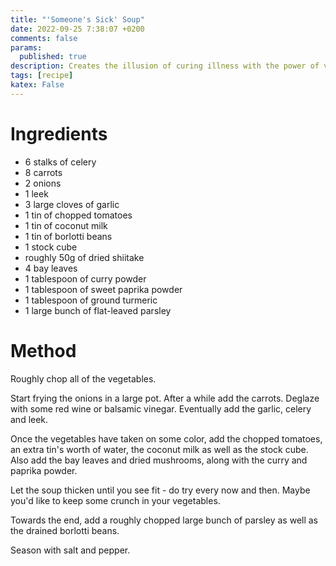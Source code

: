 ```yaml
---
title: "'Someone's Sick' Soup"
date: 2022-09-25 7:38:07 +0200
comments: false
params:
  published: true
description: Creates the illusion of curing illness with the power of vegetables
tags: [recipe]
katex: False
---
```


# Ingredients
* 6 stalks of celery
* 8 carrots
* 2 onions
* 1 leek
* 3 large cloves of garlic
* 1 tin of chopped tomatoes
* 1 tin of coconut milk
* 1 tin of borlotti beans
* 1 stock cube
* roughly 50g of dried shiitake
* 4 bay leaves
* 1 tablespoon of curry powder
* 1 tablespoon of sweet paprika powder
* 1 tablespoon of ground turmeric
* 1 large bunch of flat-leaved parsley

# Method
Roughly chop all of the vegetables.

Start frying the onions in a large pot. After a while add the carrots. Deglaze with some red wine or balsamic vinegar. Eventually add the garlic, celery and leek.

Once the vegetables have taken on some color, add the chopped tomatoes, an extra tin's worth of water, the coconut milk as well as the stock cube. Also add the bay leaves and dried mushrooms, along with the curry and paprika powder.

Let the soup thicken until you see fit - do try every now and then. Maybe you'd like to keep some crunch in your vegetables.

Towards the end, add a roughly chopped large bunch of parsley as well as the drained borlotti beans.

Season with salt and pepper.
